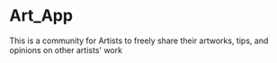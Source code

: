 # Art_App
This is a community for Artists to freely share their artworks, tips, and opinions on other artists' work
